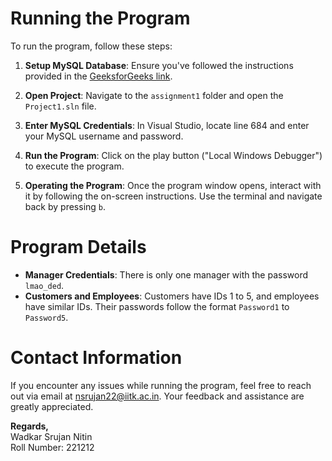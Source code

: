 # Running the Program

To run the program, follow these steps:

1. **Setup MySQL Database**: Ensure you've followed the instructions provided in the [GeeksforGeeks link](https://www.geeksforgeeks.org/how-to-setup-mysql-database-in-visual-studio-2022-for-a-cpp-application/).

2. **Open Project**: Navigate to the `assignment1` folder and open the `Project1.sln` file.

3. **Enter MySQL Credentials**: In Visual Studio, locate line 684 and enter your MySQL username and password.

4. **Run the Program**: Click on the play button ("Local Windows Debugger") to execute the program.

5. **Operating the Program**: Once the program window opens, interact with it by following the on-screen instructions. Use the terminal and navigate back by pressing `b`.

# Program Details

- **Manager Credentials**: There is only one manager with the password `lmao_ded`.
- **Customers and Employees**: Customers have IDs 1 to 5, and employees have similar IDs. Their passwords follow the format `Password1` to `Password5`.

# Contact Information

If you encounter any issues while running the program, feel free to reach out via email at [nsrujan22@iitk.ac.in](mailto:nsrujan22@iitk.ac.in). Your feedback and assistance are greatly appreciated.

**Regards,**  
Wadkar Srujan Nitin  
Roll Number: 221212
